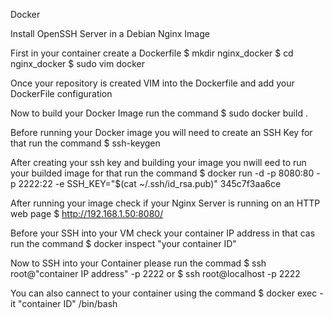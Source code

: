Docker

Install OpenSSH Server in a Debian Nginx Image

First in your container create a Dockerfile
        $ mkdir nginx_docker
        $ cd nginx_docker
        $ sudo vim docker

Once your repository is created VIM into the Dockerfile and add your DockerFile configuration

Now to build your Docker Image run the command
        $ sudo docker build .

Before running your Docker image you will need to create an SSH Key for that run the command
        $ ssh-keygen

After creating your ssh key and building your image you nwill eed to run your builded image for that run the command
        $ docker run -d -p 8080:80 -p 2222:22 -e SSH_KEY="$(cat ~/.ssh/id_rsa.pub)" 345c7f3aa6ce

After running your image check if your Nginx Server is running on an HTTP web page
        $ http://192.168.1.50:8080/

Before your SSH into your VM check your container IP address in that cas run the command
        $ docker inspect "your container ID"

Now to SSH into your Container please run the commad 
        $ ssh root@"container IP address" -p 2222
        or
        $ ssh root@localhost -p 2222

You can also cannect to your container using the command
        $ docker exec -it "container ID" /bin/bash